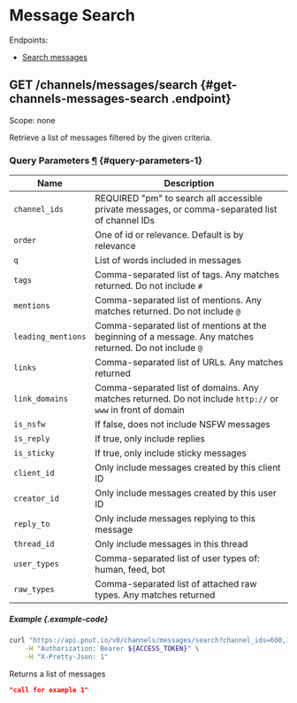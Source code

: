 # Message Search

Endpoints:

* [Search messages](#get-channels-messages-search)


## <span class="method method-get">GET</span> /channels/messages/search {#get-channels-messages-search .endpoint}

Scope: <span class="endpoint-meta">none</span>

Retrieve a list of messages filtered by the given criteria.

### Query Parameters [&para;](#query-parameters-1) {#query-parameters-1}

Name|Description
-|-
`channel_ids`|REQUIRED "pm" to search all accessible private messages, or comma-separated list of channel IDs
`order`|One of id or relevance. Default is by relevance
`q`|List of words included in messages
`tags`|Comma-separated list of tags. Any matches returned. Do not include `#`
`mentions`|Comma-separated list of mentions. Any matches returned. Do not include `@`
`leading_mentions`|Comma-separated list of mentions at the beginning of a message. Any matches returned. Do not include `@`
`links`|Comma-separated list of URLs. Any matches returned
`link_domains`|Comma-separated list of domains. Any matches returned. Do not include `http://` or `www` in front of domain
`is_nsfw`|If false, does not include NSFW messages
`is_reply`|If true, only include replies
`is_sticky`|If true, only include sticky messages
`client_id`|Only include messages created by this client ID
`creator_id`|Only include messages created by this user ID
`reply_to`|Only include messages replying to this message
`thread_id`|Only include messages in this thread
`user_types`|Comma-separated list of user types of: human, feed, bot
`raw_types`|Comma-separated list of attached raw types. Any matches returned

##### Example {.example-code}

```bash
curl "https://api.pnut.io/v0/channels/messages/search?channel_ids=600,18" \
    -H "Authorization: Bearer ${ACCESS_TOKEN}" \
    -H "X-Pretty-Json: 1"
```

Returns a list of messages

```json
"call for example 1"
```